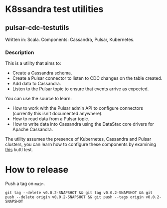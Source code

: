 # K8ssandra test utilities

## pulsar-cdc-testutils

Written in: Scala.
Components: Cassandra, Pulsar, Kubernetes.

### Description
This is a utility that aims to:

* Create a Cassandra schema.
* Create a Pulsar connector to listen to CDC changes on the table created.
* Add data to Cassandra.
* Listen to the Pulsar topic to ensure that events arrive as expected.

You can use the source to learn:

* How to work with the Pulsar admin API to configure connectors (currently this isn't documented anywhere).
* How to read data from a Pulsar topic.
* How to write data into Cassandra using the DataStax core drivers for Apache Cassandra.

The utility assumes the presence of Kubernetes, Cassandra and Pulsar clusters, you can learn how to configure these components by examining [this](https://github.com/k8ssandra/cass-operator/tree/main/test/kuttl/test-cdc) kuttl test. 

# How to release

Push a tag on `main`.

```
git tag --delete v0.0.2-SNAPSHOT && git tag v0.0.2-SNAPSHOT && git push --delete origin v0.0.2-SNAPSHOT && git push --tags origin v0.0.2-SNAPSHOT 
```
